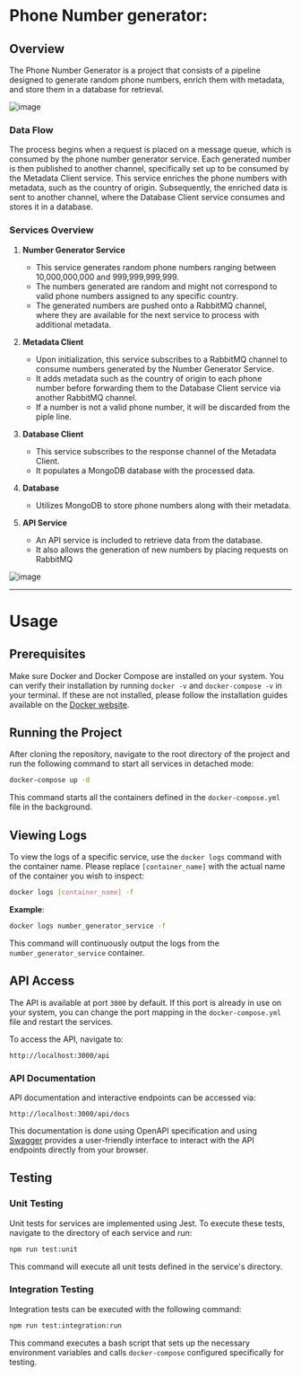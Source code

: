 # **Phone Number generator:**

## Overview

The Phone Number Generator is a project that consists of a pipeline designed to generate random phone numbers, enrich them with metadata, and store them in a database for retrieval.

![image](https://github.com/mehdijamali/phoneNumberGenerator/assets/9283591/6ffe8528-5935-4726-9145-da0fa4b62d2f)

### **Data Flow**

The process begins when a request is placed on a message queue, which is consumed by the phone number generator service. Each generated number is then published to another channel, specifically set up to be consumed by the Metadata Client service. This service enriches the phone numbers with metadata, such as the country of origin. Subsequently, the enriched data is sent to another channel, where the Database Client service consumes and stores it in a database.

### **Services Overview**

1. **Number Generator Service**
   - This service generates random phone numbers ranging between 10,000,000,000 and 999,999,999,999.
   - The numbers generated are random and might not correspond to valid phone numbers assigned to any specific country.
   - The generated numbers are pushed onto a RabbitMQ channel, where they are available for the next service to process with additional metadata.
2. **Metadata Client**
   - Upon initialization, this service subscribes to a RabbitMQ channel to consume numbers generated by the Number Generator Service.
   - It adds metadata such as the country of origin to each phone number before forwarding them to the Database Client service via another RabbitMQ channel.
   - If a number is not a valid phone number, it will be discarded from the piple line.
   
3. **Database Client**
   - This service subscribes to the response channel of the Metadata Client.
   - It populates a MongoDB database with the processed data.
4. **Database**
   - Utilizes MongoDB to store phone numbers along with their metadata.
5. **API Service**

   - An API service is included to retrieve data from the database.
   - It also allows the generation of new numbers by placing requests on RabbitMQ

  ![image](https://github.com/mehdijamali/phoneNumberGenerator/assets/9283591/36e6d898-9478-4e87-9029-d8f54f24ee16)


   ***

   # Usage

   ## Prerequisites

   Make sure Docker and Docker Compose are installed on your system. You can verify their installation by running `docker -v` and `docker-compose -v` in your terminal. If these are not installed, please follow the installation guides available on the [Docker website](https://www.docker.com/get-started).

   ## Running the Project

   After cloning the repository, navigate to the root directory of the project and run the following command to start all services in detached mode:
   <br/>

   ```bash
   docker-compose up -d
   ```

   This command starts all the containers defined in the `docker-compose.yml` file in the background.

   ## Viewing Logs

   To view the logs of a specific service, use the `docker logs` command with the container name. Please replace `[container_name]` with the actual name of the container you wish to inspect:
   <br/>

   ```bash
   docker logs [container_name] -f
   ```

   **Example**:
   <br/>

   ```bash
   docker logs number_generator_service -f
   ```

   This command will continuously output the logs from the `number_generator_service` container.

   ## API Access

   The API is available at port `3000` by default. If this port is already in use on your system, you can change the port mapping in the `docker-compose.yml` file and restart the services.

   To access the API, navigate to:
   <br>

   ```
   http://localhost:3000/api
   ```

   ### API Documentation

   API documentation and interactive endpoints can be accessed via:

   ```
   http://localhost:3000/api/docs
   ```

   This documentation is done using OpenAPI specification and using [Swagger](https://swagger.io/) provides a user-friendly interface to interact with the API endpoints directly from your browser.

   ## Testing

   ### Unit Testing

   Unit tests for services are implemented using Jest. To execute these tests, navigate to the directory of each service and run:
   <br/>

   ```bash
   npm run test:unit
   ```

   This command will execute all unit tests defined in the service's directory.

   ### Integration Testing

   Integration tests can be executed with the following command:
   <br/>

   ```bash
   npm run test:integration:run
   ```

   This command executes a bash script that sets up the necessary environment variables and calls `docker-compose` configured specifically for testing.
